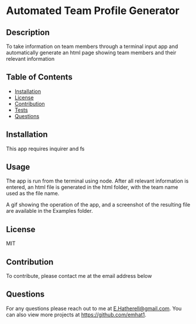 # Automated Team Profile Generator

  ## Description
  To take information on team members through a terminal input app and automatically generate an html page showing team members and their relevant information

  ## Table of Contents
  - [Installation](#installation)
  - [License](#license)
  - [Contribution](#contribution)
  - [Tests](#tests)
  - [Questions](#questions)
  
  ## Installation
  This app requires inquirer and fs
  
  ## Usage
  The app is run from the terminal using node.  After all relevant information is entered, an html file is generated in the html folder, with the team name   used as the file name.
  
  A gif showing the operation of the app, and a screenshot of the resulting file are available in the Examples folder.  
  
  ## License
  MIT
  
  ## Contribution
  To contribute, please contact me at the email address below

  ## Questions
  For any questions please reach out to me at E.Hatherell@gmail.com.
  You can also view more projects at https://github.com/emhat1.

